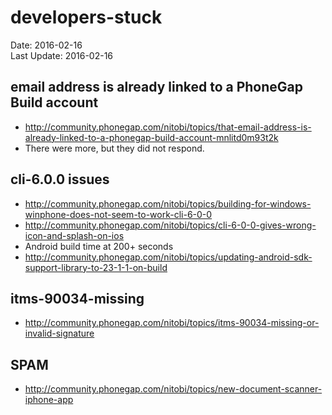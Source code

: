# developers-stuck #
Date: 2016-02-16 <br>
Last Update: 2016-02-16


## email address is already linked to a PhoneGap Build account ##

- http://community.phonegap.com/nitobi/topics/that-email-address-is-already-linked-to-a-phonegap-build-account-mnlitd0m93t2k
- There were more, but they did not respond.

## cli-6.0.0 issues ##

- http://community.phonegap.com/nitobi/topics/building-for-windows-winphone-does-not-seem-to-work-cli-6-0-0
- http://community.phonegap.com/nitobi/topics/cli-6-0-0-gives-wrong-icon-and-splash-on-ios
- Android build time at 200+ seconds
- http://community.phonegap.com/nitobi/topics/updating-android-sdk-support-library-to-23-1-1-on-build

## itms-90034-missing ##

- http://community.phonegap.com/nitobi/topics/itms-90034-missing-or-invalid-signature

## SPAM ##

- http://community.phonegap.com/nitobi/topics/new-document-scanner-iphone-app
